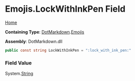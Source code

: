 # Emojis\.LockWithInkPen Field

[Home](../../../README.md)

**Containing Type**: [DotMarkdown](../../README.md)\.[Emojis](../README.md)

**Assembly**: DotMarkdown\.dll

```csharp
public const string LockWithInkPen = ":lock_with_ink_pen:"
```

### Field Value

System\.[String](https://docs.microsoft.com/en-us/dotnet/api/system.string)